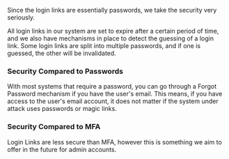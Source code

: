 Since the login links are essentially passwords, we take the security very seriously.

All login links in our system are set to expire after a certain period of time, and we also have mechanisms in place to detect
the guessing of a login link. Some login links are split into multiple passwords, and if one is guessed,
the other will be invalidated.

### Security Compared to Passwords

With most systems that require a password, you can go through a Forgot Password mechanism
if you have the user's email. This means, if you have access to the user's email account,
it does not matter if the system under attack uses passwords or magic links.

### Security Compared to MFA

Login Links are less secure than MFA, however this is something we aim to offer in the future for
admin accounts.
